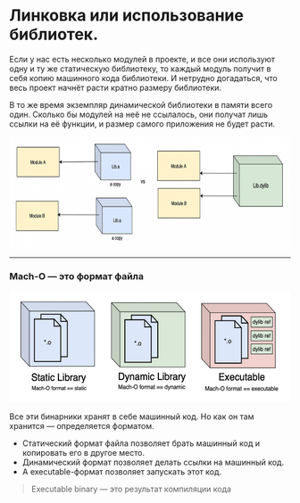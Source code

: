 # Линковка или использование библиотек.

Если у нас есть несколько модулей в проекте, и все они используют одну и ту же статическую библиотеку, то каждый модуль получит в себя копию машинного кода библиотеки. И нетрудно догадаться, что весь проект начнёт расти кратно размеру библиотеки.

В то же время экземпляр динамической библиотеки в памяти всего один. Сколько бы модулей на неё не ссылалось, они получат лишь ссылки на её функции, и размер самого приложения не будет расти. 

<img src="img/static-vs-dynamic.png" alt="Цикл жизни приложения" width="600" height="200">

---
### Mach-O — это формат файла

<img src="img/Mach-O.png" alt="Цикл жизни приложения" width="600" height="200">

Все эти бинарники хранят в себе машинный код. Но как он там хранится — определяется форматом.

- Статический формат файла позволяет брать машинный код и копировать его в другое место.
- Динамический формат позволяет делать ссылки на машинный код.
- А executable-формат позволяет запускать этот код.

> Executable binary — это результат компиляции кода